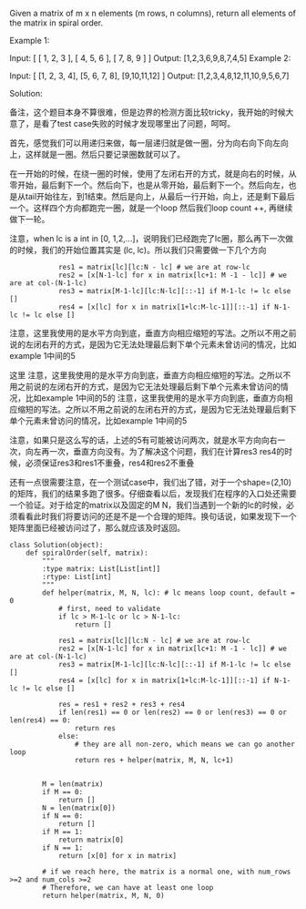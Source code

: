 Given a matrix of m x n elements (m rows, n columns), return all elements of the matrix in spiral order.

Example 1:

Input:
[
 [ 1, 2, 3 ],
 [ 4, 5, 6 ],
 [ 7, 8, 9 ]
]
Output: [1,2,3,6,9,8,7,4,5]
Example 2:

Input:
[
  [1, 2, 3, 4],
  [5, 6, 7, 8],
  [9,10,11,12]
]
Output: [1,2,3,4,8,12,11,10,9,5,6,7]

Solution:

备注，这个题目本身不算很难，但是边界的检测方面比较tricky，我开始的时候大意了，是看了test case失败的时候才发现哪里出了问题，呵呵。

首先，感觉我们可以用递归来做，每一层递归就是做一圈，分为向右向下向左向上，这样就是一圈。然后只要记录圈数就可以了。

在一开始的时候，在绕一圈的时候，使用了左闭右开的方式，就是向右的时候，从零开始，最后剩下一个。然后向下，也是从零开始，最后剩下一个。然后向左，也是从tail开始往左，到1结束。然后是向上，从最后一行开始，向上，还是剩下最后一个。这样四个方向都跑完一圈，就是一个loop 然后我们loop count ++, 再继续做下一轮。

注意，when lc is a int in [0, 1,2,...]，说明我们已经跑完了lc圈，那么再下一次做的时候，我们的开始位置其实是 (lc, lc)。所以我们只需要做一下几个方向
```
            res1 = matrix[lc][lc:N - lc] # we are at row-lc
            res2 = [x[N-1-lc] for x in matrix[lc+1: M -1 - lc]] # we are at col-(N-1-lc)
            res3 = matrix[M-1-lc][lc:N-lc][::-1] if M-1-lc != lc else []
            res4 = [x[lc] for x in matrix[1+lc:M-lc-1]][::-1] if N-1-lc != lc else []
```
注意，这里我使用的是水平方向到底，垂直方向相应缩短的写法。之所以不用之前说的左闭右开的方式，是因为它无法处理最后剩下单个元素未曾访问的情况，比如example 1中间的5

这里
注意，这里我使用的是水平方向到底，垂直方向相应缩短的写法。之所以不用之前说的左闭右开的方式，是因为它无法处理最后剩下单个元素未曾访问的情况，比如example 1中间的5的
注意，这里我使用的是水平方向到底，垂直方向相应缩短的写法。之所以不用之前说的左闭右开的方式，是因为它无法处理最后剩下单个元素未曾访问的情况，比如example 1中间的5

注意，如果只是这么写的话，上述的5有可能被访问两次，就是水平方向向右一次，向左再一次，垂直方向没有。为了解决这个问题，我们在计算res3 res4的时候，必须保证res3和res1不重叠，res4和res2不重叠

还有一点很需要注意，在一个测试case中，我们出了错，对于一个shape=(2,10)的矩阵，我们的结果多跑了很多。仔细查看以后，发现我们在程序的入口处还需要一个验证。对于给定的matrix以及固定的M N，我们当遇到一个新的lc的时候，必须看看此时我们将要访问的还是不是一个合理的矩阵。换句话说，如果发现下一个矩阵里面已经被访问过了，那么就应该及时返回。


```
class Solution(object):
    def spiralOrder(self, matrix):
        """
        :type matrix: List[List[int]]
        :rtype: List[int]
        """
        def helper(matrix, M, N, lc): # lc means loop count, default = 0
            # first, need to validate
            if lc > M-1-lc or lc > N-1-lc:
                return []
            
            res1 = matrix[lc][lc:N - lc] # we are at row-lc
            res2 = [x[N-1-lc] for x in matrix[lc+1: M -1 - lc]] # we are at col-(N-1-lc)
            res3 = matrix[M-1-lc][lc:N-lc][::-1] if M-1-lc != lc else []
            res4 = [x[lc] for x in matrix[1+lc:M-lc-1]][::-1] if N-1-lc != lc else []
            
            res = res1 + res2 + res3 + res4
            if len(res1) == 0 or len(res2) == 0 or len(res3) == 0 or len(res4) == 0:
                return res
            else:
                # they are all non-zero, which means we can go another loop
                return res + helper(matrix, M, N, lc+1)
            
       
        M = len(matrix)
        if M == 0:
            return []
        N = len(matrix[0])
        if N == 0:
            return []
        if M == 1:
            return matrix[0]
        if N == 1:
            return [x[0] for x in matrix]
        
        # if we reach here, the matrix is a normal one, with num_rows >=2 and num_cols >=2
        # Therefore, we can have at least one loop
        return helper(matrix, M, N, 0)
```
